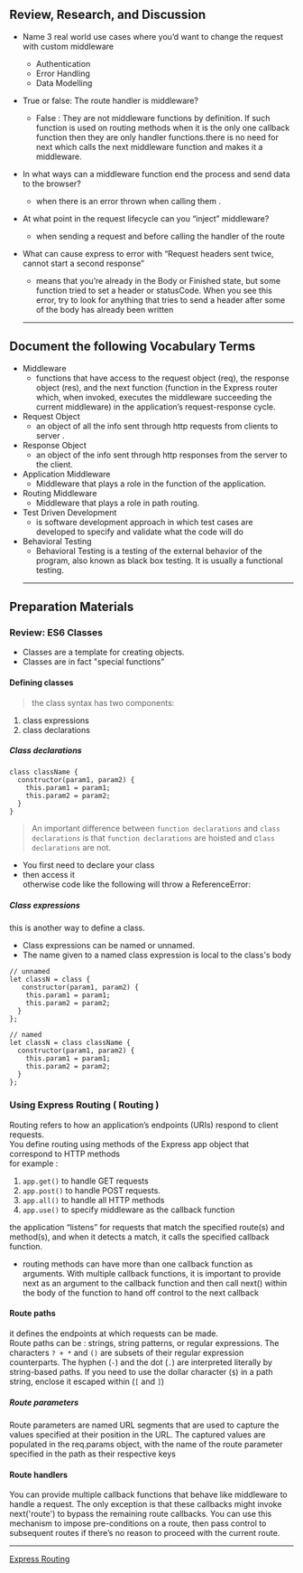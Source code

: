 ## Review, Research, and Discussion
- Name 3 real world use cases where you’d want to change the request with custom middleware
    - Authentication
    - Error Handling
    - Data Modelling
- True or false: The route handler is middleware?
    - False : They are not middleware functions by definition. If such function is used on routing methods when it is the only one callback function then they are only handler functions.there is no need for next which calls the next middleware function and makes it a middleware.

- In what ways can a middleware function end the process and send data to the browser?
    - when there is an error thrown when calling them .
- At what point in the request lifecycle can you “inject” middleware?
    - when sending a request and before calling the handler of the route 
- What can cause express to error with “Request headers sent twice, cannot start a second response”
    - means that you’re already in the Body or Finished state, but some function tried to set a header or statusCode. When you see this error, try to look for anything that tries to send a header after some of the body has already been written
     *** 

## Document the following Vocabulary Terms
* Middleware 
    - functions that have access to the request object (req), the response object (res), and the next function (function in the Express router which, when invoked, executes the middleware succeeding the current middleware) in the application’s request-response cycle.
* Request Object
    - an object of all the info sent through http requests from clients to server . 
* Response Object
    - an object of the info sent through http responses from the server to the client.
* Application Middleware
    - Middleware that plays a role in the function of the application.
* Routing Middleware
    - Middleware that plays a role in path routing.
* Test Driven Development
    - is software development approach in which test cases are developed to specify and validate what the code will do
* Behavioral Testing
    - Behavioral Testing is a testing of the external behavior of the program, also known as black box testing. It is usually a functional testing.
    ***
## Preparation Materials

### Review: ES6 Classes
  * Classes are a template for creating objects.
  * Classes are in fact "special functions"
#### Defining classes
> the class syntax has two components:
1.  class expressions
2.  class declarations
##### Class declarations

```
class className {
  constructor(param1, param2) {
    this.param1 = param1;
    this.param2 = param2;
  }
}

```
> An important difference between `function declarations` and `class declarations` is that `function declarations` are hoisted and c`lass declarations` are not.
*  You first need to declare your class 
*  then access it<br>
 otherwise code like the following will throw a ReferenceError:

##### Class expressions
this is another way to define a class. 
* Class expressions can be named or unnamed. 
* The name given to a named class expression is local to the class's body

```
// unnamed
let classN = class {
   constructor(param1, param2) {
    this.param1 = param1;
    this.param2 = param2;
  }
};

// named
let classN = class className {
  constructor(param1, param2) {
    this.param1 = param1;
    this.param2 = param2;
  }
};
```
### Using Express Routing ( Routing )
Routing refers to how an application’s endpoints (URIs) respond to client requests. <br>
You define routing using methods of the Express app object that correspond to HTTP methods <br>
for example : 
1. `app.get()` to handle GET requests 
2. `app.post()` to handle POST requests.
3. `app.all()` to handle all HTTP methods 
4. `app.use()` to specify middleware as the callback function <br>

the application “listens” for requests that match the specified route(s) and method(s), and when it detects a match, it calls the specified callback function.
*  routing methods can have more than one callback function as arguments. With multiple callback functions, it is important to provide next as an argument to the callback function and then call next() within the body of the function to hand off control to the next callback
#### Route paths
it defines the endpoints at which requests can be made.<br> 
Route paths can be : strings, string patterns, or regular expressions.
The characters `? + *` and `()` are subsets of their regular expression counterparts. The hyphen (`-`) and the dot (`.`) are interpreted literally by string-based paths.
If you need to use the dollar character (`$`) in a path string, enclose it escaped within (`[` and `]`)
##### Route parameters
Route parameters are named URL segments that are used to capture the values specified at their position in the URL. The captured values are populated in the req.params object, with the name of the route parameter specified in the path as their respective keys
#### Route handlers
You can provide multiple callback functions that behave like middleware to handle a request. The only exception is that these callbacks might invoke next('route') to bypass the remaining route callbacks. You can use this mechanism to impose pre-conditions on a route, then pass control to subsequent routes if there’s no reason to proceed with the current route.
***

[Express Routing](https://scotch.io/tutorials/learn-to-use-the-new-router-in-expressjs-4)
